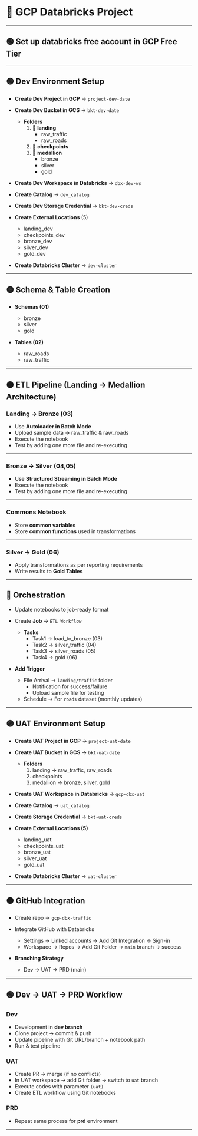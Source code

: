 # 🚦 GCP Databricks Project

---
## 🟢 Set up databricks free account in GCP Free Tier
---

## 🟢 Dev Environment Setup
- **Create Dev Project in GCP** → `project-dev-date`  
- **Create Dev Bucket in GCS** → `bkt-dev-date`  
  - **Folders**  
    1. 📂 **landing**  
       - raw_traffic  
       - raw_roads  
    2. 📂 **checkpoints**  
    3. 📂 **medallion**  
       - bronze  
       - silver  
       - gold  

- **Create Dev Workspace in Databricks** → `dbx-dev-ws`  
- **Create Catalog** → `dev_catalog`  
- **Create Dev Storage Credential** → `bkt-dev-creds`  

- **Create External Locations** (5)  
  - landing_dev  
  - checkpoints_dev  
  - bronze_dev  
  - silver_dev  
  - gold_dev  

- **Create Databricks Cluster** → `dev-cluster`  

---

## 🟡 Schema & Table Creation
- **Schemas (01)**  
  - bronze  
  - silver  
  - gold  

- **Tables (02)**  
  - raw_roads  
  - raw_traffic  

---

## 🟠 ETL Pipeline (Landing → Medallion Architecture)

### Landing → Bronze (03)
- Use **Autoloader in Batch Mode**  
- Upload sample data → raw_traffic & raw_roads  
- Execute the notebook  
- Test by adding one more file and re-executing  

---

### Bronze → Silver (04,05)
- Use **Structured Streaming in Batch Mode**  
- Execute the notebook  
- Test by adding one more file and re-executing  

---

### Commons Notebook
- Store **common variables**  
- Store **common functions** used in transformations  

---

### Silver → Gold (06)
- Apply transformations as per reporting requirements  
- Write results to **Gold Tables**  

---

## 🔵 Orchestration
- Update notebooks to job-ready format  
- Create **Job** → `ETL Workflow`  
  - **Tasks**  
    - Task1 → load_to_bronze (03)  
    - Task2 → silver_traffic (04)  
    - Task3 → silver_roads (05)  
    - Task4 → gold (06)  

- **Add Trigger**  
  - File Arrival → `landing/traffic` folder  
    - Notification for success/failure  
    - Upload sample file for testing  
  - Schedule → For `roads` dataset (monthly updates)  

---

## 🟣 UAT Environment Setup
- **Create UAT Project in GCP** → `project-uat-date`  
- **Create UAT Bucket in GCS** → `bkt-uat-date`  
  - **Folders**  
    1. landing → raw_traffic, raw_roads  
    2. checkpoints  
    3. medallion → bronze, silver, gold  

- **Create UAT Workspace in Databricks** → `gcp-dbx-uat`  
- **Create Catalog** → `uat_catalog`  
- **Create Storage Credential** → `bkt-uat-creds`  

- **Create External Locations (5)**  
  - landing_uat  
  - checkpoints_uat  
  - bronze_uat  
  - silver_uat  
  - gold_uat  

- **Create Databricks Cluster** → `uat-cluster`  

---

## 🟤 GitHub Integration
- Create repo → `gcp-dbx-traffic`  
- Integrate GitHub with Databricks  
  - Settings → Linked accounts → Add Git Integration → Sign-in  
  - Workspace → Repos → Add Git Folder → `main` branch → success  

- **Branching Strategy**  
  - Dev → UAT → PRD (main)  

---

## 🟢 Dev → UAT → PRD Workflow
### Dev
- Development in **dev branch**  
- Clone project → commit & push  
- Update pipeline with Git URL/branch + notebook path  
- Run & test pipeline  

### UAT
- Create PR → merge (if no conflicts)  
- In UAT workspace → add Git folder → switch to `uat` branch  
- Execute codes with parameter `(uat)`  
- Create ETL workflow using Git notebooks  

### PRD
- Repeat same process for **prd** environment  

---

